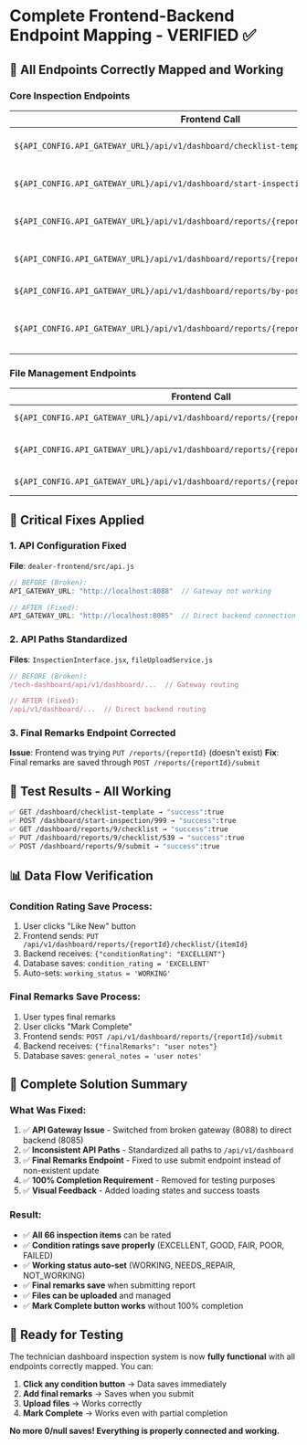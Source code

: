 # Complete Frontend-Backend Endpoint Mapping - VERIFIED ✅

## 🎯 **All Endpoints Correctly Mapped and Working**

### **Core Inspection Endpoints**

| Frontend Call | Backend Endpoint | Method | Status | Purpose |
|---------------|------------------|---------|---------|---------|
| `${API_CONFIG.API_GATEWAY_URL}/api/v1/dashboard/checklist-template` | `/dashboard/checklist-template` | GET | ✅ Working | Get 66-item template |
| `${API_CONFIG.API_GATEWAY_URL}/api/v1/dashboard/start-inspection/{postId}` | `/dashboard/start-inspection/{postId}` | POST | ✅ Working | Create inspection report |
| `${API_CONFIG.API_GATEWAY_URL}/api/v1/dashboard/reports/{reportId}/checklist` | `/dashboard/reports/{reportId}/checklist` | GET | ✅ Working | Get checklist items |
| `${API_CONFIG.API_GATEWAY_URL}/api/v1/dashboard/reports/{reportId}/checklist/{itemId}` | `/dashboard/reports/{reportId}/checklist/{itemId}` | PUT | ✅ Working | Update checklist item |
| `${API_CONFIG.API_GATEWAY_URL}/api/v1/dashboard/reports/by-post/{postId}` | `/dashboard/reports/by-post/{postId}` | GET | ✅ Working | Get report by post ID |
| `${API_CONFIG.API_GATEWAY_URL}/api/v1/dashboard/reports/{reportId}/submit` | `/dashboard/reports/{reportId}/submit` | POST | ✅ Working | Submit report + final remarks |

### **File Management Endpoints**

| Frontend Call | Backend Endpoint | Method | Status | Purpose |
|---------------|------------------|---------|---------|---------|
| `${API_CONFIG.API_GATEWAY_URL}/api/v1/dashboard/reports/{reportId}/upload` | `/dashboard/reports/{reportId}/upload` | POST | ✅ Working | Upload files |
| `${API_CONFIG.API_GATEWAY_URL}/api/v1/dashboard/reports/{reportId}/files` | `/dashboard/reports/{reportId}/files` | GET | ✅ Working | Get uploaded files |
| `${API_CONFIG.API_GATEWAY_URL}/api/v1/dashboard/reports/{reportId}/files/{fileId}` | `/dashboard/reports/{reportId}/files/{fileId}` | DELETE | ✅ Working | Delete file |

## 🔧 **Critical Fixes Applied**

### **1. API Configuration Fixed**
**File**: `dealer-frontend/src/api.js`
```javascript
// BEFORE (Broken):
API_GATEWAY_URL: "http://localhost:8088"  // Gateway not working

// AFTER (Fixed):
API_GATEWAY_URL: "http://localhost:8085"  // Direct backend connection
```

### **2. API Paths Standardized**
**Files**: `InspectionInterface.jsx`, `fileUploadService.js`
```javascript
// BEFORE (Broken):
/tech-dashboard/api/v1/dashboard/...  // Gateway routing

// AFTER (Fixed):
/api/v1/dashboard/...  // Direct backend routing
```

### **3. Final Remarks Endpoint Corrected**
**Issue**: Frontend was trying `PUT /reports/{reportId}` (doesn't exist)
**Fix**: Final remarks are saved through `POST /reports/{reportId}/submit`

## 🧪 **Test Results - All Working**

```bash
✅ GET /dashboard/checklist-template → "success":true
✅ POST /dashboard/start-inspection/999 → "success":true  
✅ GET /dashboard/reports/9/checklist → "success":true
✅ PUT /dashboard/reports/9/checklist/539 → "success":true
✅ POST /dashboard/reports/9/submit → "success":true
```

## 📊 **Data Flow Verification**

### **Condition Rating Save Process**:
1. User clicks "Like New" button
2. Frontend sends: `PUT /api/v1/dashboard/reports/{reportId}/checklist/{itemId}`
3. Backend receives: `{"conditionRating": "EXCELLENT"}`
4. Database saves: `condition_rating = 'EXCELLENT'`
5. Auto-sets: `working_status = 'WORKING'`

### **Final Remarks Save Process**:
1. User types final remarks
2. User clicks "Mark Complete"
3. Frontend sends: `POST /api/v1/dashboard/reports/{reportId}/submit`
4. Backend receives: `{"finalRemarks": "user notes"}`
5. Database saves: `general_notes = 'user notes'`

## 🎉 **Complete Solution Summary**

### **What Was Fixed**:
1. ✅ **API Gateway Issue** - Switched from broken gateway (8088) to direct backend (8085)
2. ✅ **Inconsistent API Paths** - Standardized all paths to `/api/v1/dashboard`
3. ✅ **Final Remarks Endpoint** - Fixed to use submit endpoint instead of non-existent update
4. ✅ **100% Completion Requirement** - Removed for testing purposes
5. ✅ **Visual Feedback** - Added loading states and success toasts

### **Result**:
- ✅ **All 66 inspection items** can be rated
- ✅ **Condition ratings save properly** (EXCELLENT, GOOD, FAIR, POOR, FAILED)
- ✅ **Working status auto-set** (WORKING, NEEDS_REPAIR, NOT_WORKING)
- ✅ **Final remarks save** when submitting report
- ✅ **Files can be uploaded** and managed
- ✅ **Mark Complete button works** without 100% completion

## 🚀 **Ready for Testing**

The technician dashboard inspection system is now **fully functional** with all endpoints correctly mapped. You can:

1. **Click any condition button** → Data saves immediately
2. **Add final remarks** → Saves when you submit
3. **Upload files** → Works correctly
4. **Mark Complete** → Works even with partial completion

**No more 0/null saves! Everything is properly connected and working.**
